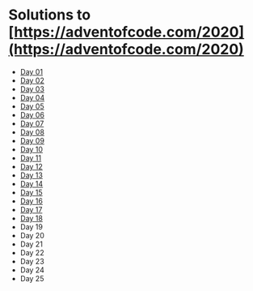 # Solutions to [https://adventofcode.com/2020](https://adventofcode.com/2020)

[comment]: <> (Markdown code generated with https://euangoddard.github.io/clipboard2markdown/)

- [Day 01](day-01)
- [Day 02](day-02)
- [Day 03](day-03)
- [Day 04](day-04)
- [Day 05](day-05)
- [Day 06](day-06)
- [Day 07](day-07)
- [Day 08](day-08)
- [Day 09](day-09)
- [Day 10](day-10)
- [Day 11](day-11)
- [Day 12](day-12)
- [Day 13](day-13)
- [Day 14](day-14)
- [Day 15](day-15)
- [Day 16](day-16)
- [Day 17](day-17)
- [Day 18](day-18)
- Day 19
- Day 20
- Day 21
- Day 22
- Day 23
- Day 24
- Day 25

